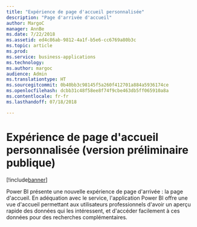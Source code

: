 ```yaml
---
title: "Expérience de page d'accueil personnalisée"
description: "Page d'arrivée d'accueil"
author: MargoC
manager: AnnBe
ms.date: 7/22/2018
ms.assetid: ed4c86ab-9812-4a1f-b5e6-cc6769a80b3c
ms.topic: article
ms.prod: 
ms.service: business-applications
ms.technology: 
ms.author: margoc
audience: Admin
ms.translationtype: HT
ms.sourcegitcommit: 0b40bb3c98145f5a260f412701a884a5936174ce
ms.openlocfilehash: dcbb31c48f58ee8f74f9cbe463db5ff065910a8a
ms.contentlocale: fr-fr
ms.lasthandoff: 07/18/2018

---
```

# <a name="personalized-home-experience-public-preview"></a>Expérience de page d'accueil personnalisée (version préliminaire publique)


[!include[banner](../../../includes/banner.md)]

Power BI présente une nouvelle expérience de page d'arrivée : la page d'accueil. En adéquation avec le service, l'application Power BI offre une vue d'accueil permettant aux utilisateurs professionnels d'avoir un aperçu rapide des données qui les intéressent, et d'accéder facilement à ces données pour des recherches complémentaires.

